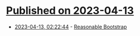 # [Published on 2023-04-13](index.md)

* [2023-04-13, 02:22:44](https://lobste.rs/s/gnt3fr/reasonable_bootstrap) - [Reasonable Bootstrap](https://matklad.github.io/2023/04/13/reasonable-bootstrap.html)
